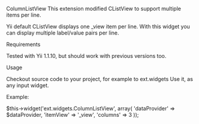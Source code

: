 ColumnListView
This extension modified CListView to support multiple items per line.

Yii default CListView displays one _view item per line. 
With this widget you can display multiple label/value pairs per line.

Requirements 

Tested with Yii 1.1.10, but should work with previous versions too.

Usage 

Checkout source code to your project, for example to ext.widgets
Use it, as any input widget.

Example:

$this->widget('ext.widgets.ColumnListView', array(
    'dataProvider' => $dataProvider,
    'itemView' => '_view',
    'columns' => 3
));